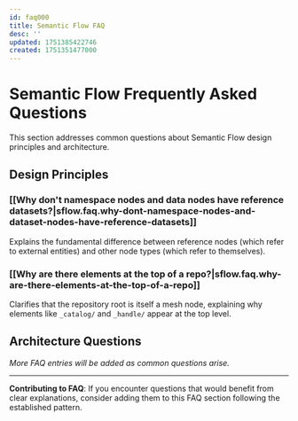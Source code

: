 ```yaml
---
id: faq000
title: Semantic Flow FAQ
desc: ''
updated: 1751385422746
created: 1751351477000
---
```


# Semantic Flow Frequently Asked Questions

This section addresses common questions about Semantic Flow design principles and architecture.

## Design Principles

### [[Why don't namespace nodes and data nodes have reference datasets?|sflow.faq.why-dont-namespace-nodes-and-dataset-nodes-have-reference-datasets]]
Explains the fundamental difference between reference nodes (which refer to external entities) and other node types (which refer to themselves).

### [[Why are there elements at the top of a repo?|sflow.faq.why-are-there-elements-at-the-top-of-a-repo]]
Clarifies that the repository root is itself a mesh node, explaining why elements like `_catalog/` and `_handle/` appear at the top level.

## Architecture Questions

*More FAQ entries will be added as common questions arise.*

---

**Contributing to FAQ**: If you encounter questions that would benefit from clear explanations, consider adding them to this FAQ section following the established pattern.
